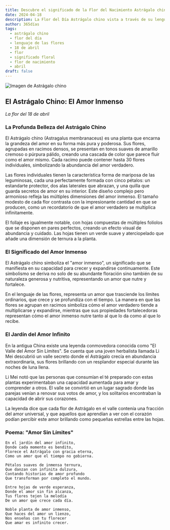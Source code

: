 ```yaml
---
title: Descubre el significado de la Flor del Nacimiento Astrágalo chino del 18 de abril
date: 2024-04-18
description: La Flor del Día Astrágalo chino vista a través de su lenguaje floral e historias
author: 365días
tags:
  - astrágalo chino
  - flor del día
  - lenguaje de las flores
  - 18 de abril
  - flor
  - significado floral
  - flor de nacimiento
  - abril
draft: false
---
```


![Imagen de Astrágalo chino](https://cdn.pixabay.com/photo/2020/05/31/17/13/astragalus-5243367_1280.jpg#center#center#center)


## El Astrágalo Chino: El Amor Inmenso
*La flor del 18 de abril*

### La Profunda Belleza del Astrágalo Chino

El Astrágalo chino (Astragalus membranaceus) es una planta que encarna la grandeza del amor en su forma más pura y poderosa. Sus flores, agrupadas en racimos densos, se presentan en tonos suaves de amarillo cremoso o púrpura pálido, creando una cascada de color que parece fluir como el amor mismo. Cada racimo puede contener hasta 30 flores individuales, simbolizando la abundancia del amor verdadero.

Las flores individuales tienen la característica forma de mariposa de las leguminosas, cada una perfectamente formada con cinco pétalos: un estandarte protector, dos alas laterales que abrazan, y una quilla que guarda secretos de amor en su interior. Este diseño complejo pero armonioso refleja las múltiples dimensiones del amor inmenso. El tamaño modesto de cada flor contrasta con la impresionante cantidad en que se producen, como un recordatorio de que el amor verdadero se multiplica infinitamente.

El follaje es igualmente notable, con hojas compuestas de múltiples folíolos que se disponen en pares perfectos, creando un efecto visual de abundancia y cuidado. Las hojas tienen un verde suave y aterciopelado que añade una dimensión de ternura a la planta.

### El Significado del Amor Inmenso

El Astrágalo chino simboliza el "amor inmenso", un significado que se manifiesta en su capacidad para crecer y expandirse continuamente. Este simbolismo se deriva no solo de su abundante floración sino también de su naturaleza generosa y nutritiva, representando un amor que nutre y fortalece.

En el lenguaje de las flores, representa un amor que trasciende los límites ordinarios, que crece y se profundiza con el tiempo. La manera en que las flores se agrupan en racimos simboliza cómo el amor verdadero tiende a multiplicarse y expandirse, mientras que sus propiedades fortalecedoras representan cómo el amor inmenso nutre tanto al que lo da como al que lo recibe.

### El Jardín del Amor Infinito

En la antigua China existe una leyenda conmovedora conocida como "El Valle del Amor Sin Límites". Se cuenta que una joven herbalista llamada Li Mei descubrió un valle secreto donde el Astrágalo crecía en abundancia extraordinaria, sus flores brillando con un resplandor especial durante las noches de luna llena.

Li Mei notó que las personas que consumían el té preparado con estas plantas experimentaban una capacidad aumentada para amar y comprender a otros. El valle se convirtió en un lugar sagrado donde las parejas venían a renovar sus votos de amor, y los solitarios encontraban la capacidad de abrir sus corazones.

La leyenda dice que cada flor de Astrágalo en el valle contenía una fracción del amor universal, y que aquellos que aprendían a ver con el corazón podían percibir este amor brillando como pequeñas estrellas entre las hojas.

### Poema: "Amor Sin Límites"

```
En el jardín del amor infinito,
Donde cada momento es bendito,
Florece el Astrágalo con gracia eterna,
Como un amor que el tiempo no gobierna.

Pétalos suaves de inmensa ternura,
Que danzan con infinita dulzura,
Contando historias de amor profundo
Que transforman por completo el mundo.

Entre hojas de verde esperanza,
Donde el amor sin fin alcanza,
Tus flores tejen la melodía
De un amor que crece cada día.

Noble planta de amor inmenso,
Que haces del amor un lienzo,
Nos enseñas con tu florecer
Que amar es infinito crecer.
```